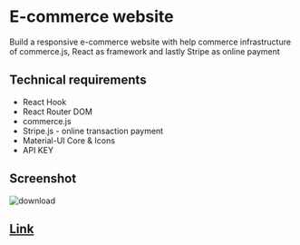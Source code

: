 # E-commerce website 

Build a responsive e-commerce website with help commerce infrastructure of commerce.js, React as framework and lastly Stripe as online payment

## Technical requirements
* React Hook
* React Router DOM
* commerce.js
* Stripe.js - online transaction payment
* Material-UI Core & Icons
* API KEY 

## Screenshot
![download](https://user-images.githubusercontent.com/71074389/113502332-09c5f500-952c-11eb-9658-6a75d4346002.png)

## [Link](https://ecommerce-js-nicky.netlify.app/) 